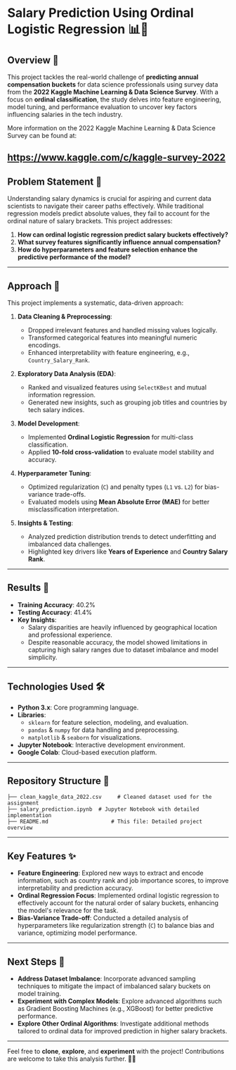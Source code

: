 # Salary Prediction Using Ordinal Logistic Regression 📊💼

## Overview 🌟
This project tackles the real-world challenge of **predicting annual compensation buckets** for data science professionals using survey data from the **2022 Kaggle Machine Learning & Data Science Survey**. With a focus on **ordinal classification**, the study delves into feature engineering, model tuning, and performance evaluation to uncover key factors influencing salaries in the tech industry.

More information on the 2022 Kaggle Machine Learning & Data Science Survey can be found at:

https://www.kaggle.com/c/kaggle-survey-2022
---

## Problem Statement 🧩
Understanding salary dynamics is crucial for aspiring and current data scientists to navigate their career paths effectively. While traditional regression models predict absolute values, they fail to account for the ordinal nature of salary brackets. This project addresses:

1. **How can ordinal logistic regression predict salary buckets effectively?**
2. **What survey features significantly influence annual compensation?**
3. **How do hyperparameters and feature selection enhance the predictive performance of the model?**

---

## Approach 🚀
This project implements a systematic, data-driven approach:

1. **Data Cleaning & Preprocessing**:
   - Dropped irrelevant features and handled missing values logically.
   - Transformed categorical features into meaningful numeric encodings.
   - Enhanced interpretability with feature engineering, e.g., `Country_Salary_Rank`.

2. **Exploratory Data Analysis (EDA)**:
   - Ranked and visualized features using `SelectKBest` and mutual information regression.
   - Generated new insights, such as grouping job titles and countries by tech salary indices.

3. **Model Development**:
   - Implemented **Ordinal Logistic Regression** for multi-class classification.
   - Applied **10-fold cross-validation** to evaluate model stability and accuracy.

4. **Hyperparameter Tuning**:
   - Optimized regularization (`C`) and penalty types (`L1` vs. `L2`) for bias-variance trade-offs.
   - Evaluated models using **Mean Absolute Error (MAE)** for better misclassification interpretation.

5. **Insights & Testing**:
   - Analyzed prediction distribution trends to detect underfitting and imbalanced data challenges.
   - Highlighted key drivers like **Years of Experience** and **Country Salary Rank**.

---

## Results 🎯
- **Training Accuracy**: 40.2%
- **Testing Accuracy**: 41.4%
- **Key Insights**:
  - Salary disparities are heavily influenced by geographical location and professional experience.
  - Despite reasonable accuracy, the model showed limitations in capturing high salary ranges due to dataset imbalance and model simplicity.

---

## Technologies Used 🛠️
- **Python 3.x**: Core programming language.
- **Libraries**: 
  - `sklearn` for feature selection, modeling, and evaluation.
  - `pandas` & `numpy` for data handling and preprocessing.
  - `matplotlib` & `seaborn` for visualizations.
- **Jupyter Notebook**: Interactive development environment.
- **Google Colab**: Cloud-based execution platform.

---

## Repository Structure 📂
```plaintext
├── clean_kaggle_data_2022.csv     # Cleaned dataset used for the assignment
├── salary_prediction.ipynb  # Jupyter Notebook with detailed implementation
├── README.md                    # This file: Detailed project overview
```

---

## Key Features ✨

- **Feature Engineering**: Explored new ways to extract and encode information, such as country rank and job importance scores, to improve interpretability and prediction accuracy.
- **Ordinal Regression Focus**: Implemented ordinal logistic regression to effectively account for the natural order of salary buckets, enhancing the model's relevance for the task.
- **Bias-Variance Trade-off**: Conducted a detailed analysis of hyperparameters like regularization strength (`C`) to balance bias and variance, optimizing model performance.

---

## Next Steps 🧭

- **Address Dataset Imbalance**: Incorporate advanced sampling techniques to mitigate the impact of imbalanced salary buckets on model training.
- **Experiment with Complex Models**: Explore advanced algorithms such as Gradient Boosting Machines (e.g., XGBoost) for better predictive performance.
- **Explore Other Ordinal Algorithms**: Investigate additional methods tailored to ordinal data for improved prediction in higher salary brackets.

---

Feel free to **clone**, **explore**, and **experiment** with the project! Contributions are welcome to take this analysis further. 🚀✨



